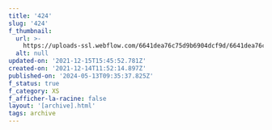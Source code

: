 ```yaml
---
title: '424'
slug: '424'
f_thumbnail:
  url: >-
    https://uploads-ssl.webflow.com/6641dea76c75d9b6904dcf9d/6641dea76c75d9b6904dd326_424.jpg
  alt: null
updated-on: '2021-12-15T15:45:52.781Z'
created-on: '2021-12-14T11:52:14.897Z'
published-on: '2024-05-13T09:35:37.825Z'
f_status: true
f_category: XS
f_afficher-la-racine: false
layout: '[archive].html'
tags: archive
---
```



